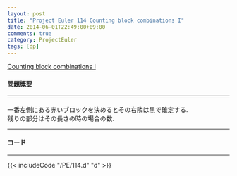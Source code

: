```yaml
---
layout: post
title: "Project Euler 114 Counting block combinations I"
date: 2014-06-01T22:49:00+09:00
comments: true
category: ProjectEuler
tags: [dp]
---
```


[Counting block combinations I](http://projecteuler.net/problem=114)

#### 問題概要

****

#### 

一番左側にある赤いブロックを決めるとその右隣は黒で確定する.  
残りの部分はその長さの時の場合の数.

****

#### コード

****

{{< includeCode "/PE/114.d" "d" >}}
